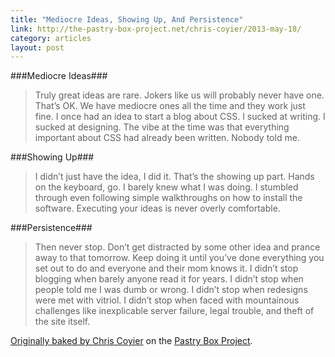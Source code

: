 ```yaml
---
title: "Mediocre Ideas, Showing Up, And Persistence"
link: http://the-pastry-box-project.net/chris-coyier/2013-may-18/
category: articles
layout: post
---
```


###Mediocre Ideas###

> Truly great ideas are rare. Jokers like us will probably never have one.
> That’s OK. We have mediocre ones all the time and they work just fine. I once
> had an idea to start a blog about CSS. I sucked at writing. I sucked at
> designing. The vibe at the time was that everything important about CSS had
> already been written. Nobody told me.

###Showing Up###

> I didn’t just have the idea, I did it. That’s the showing up part. Hands on
> the keyboard, go. I barely knew what I was doing. I stumbled through even
> following simple walkthroughs on how to install the software. Executing your
> ideas is never overly comfortable.

###Persistence###

> Then never stop. Don’t get distracted by some other idea and prance away to
> that tomorrow. Keep doing it until you’ve done everything you set out to do
> and everyone and their mom knows it. I didn’t stop blogging when barely anyone
> read it for years. I didn’t stop when people told me I was dumb or wrong. I
> didn’t stop when redesigns were met with vitriol. I didn’t stop when faced
> with mountainous challenges like inexplicable server failure, legal trouble,
> and theft of the site itself.

[Originally baked by Chris Coyier][1] on the [Pastry Box Project][2].

[1]: http://the-pastry-box-project.net/chris-coyier/2013-may-18/
[2]: http://the-pastry-box-project.net/
